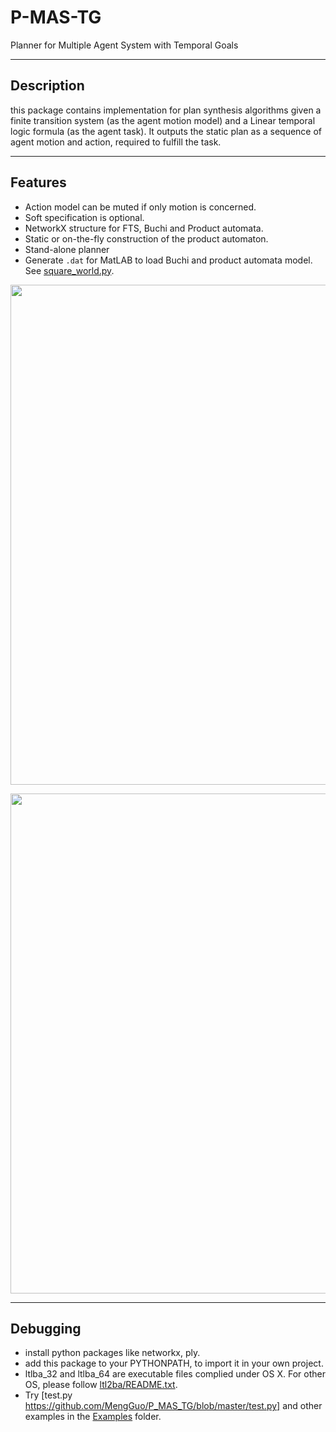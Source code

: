P-MAS-TG
========

Planner for Multiple Agent System with Temporal Goals 

-----
Description
-----
this package contains implementation for plan synthesis algorithms given a finite transition system (as the agent motion model) and a Linear temporal logic formula (as the agent task). It outputs the static plan as a sequence of agent motion and action, required to fulfill the task. 

-----
Features
-----
* Action model can be muted if only motion is concerned.
* Soft specification is optional.
* NetworkX structure for FTS, Buchi and Product automata.
* Static or on-the-fly construction of the product automaton.
* Stand-alone planner
* Generate `.dat` for MatLAB to load Buchi and product automata model. See [square_world.py](https://github.com/MengGuo/P_MAS_TG/blob/master/Intro/Examples/to_matlab/square_world.py).


<p align="center">  
  <img src="https://github.com/MengGuo/P_MAS_TG/blob/master/Intro/figures/collaborate.jpg" width="800"/>
</p>

<p align="center">  
  <img src="https://github.com/MengGuo/P_MAS_TG/blob/master/Intro/figures/nor.png" width="800"/>
</p>




----
Debugging
----
* install python packages like networkx, ply.
* add this package to your PYTHONPATH, to import it in your own project.
* ltlba_32 and ltlba_64 are executable files complied under OS X. For other OS, please follow [ltl2ba/README.txt](https://github.com/MengGuo/P_MAS_TG/blob/master/Install_ltl2ba/README.txt).
* Try [test.py https://github.com/MengGuo/P_MAS_TG/blob/master/test.py] and other examples in the [Examples](https://github.com/MengGuo/P_MAS_TG/tree/master/Intro/Examples) folder. 